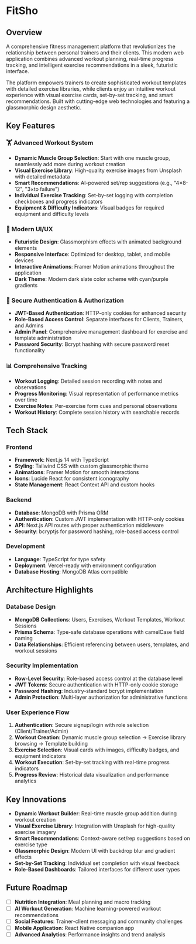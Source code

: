 # FitSho

## Overview

A comprehensive fitness management platform that revolutionizes the relationship between personal trainers and their clients. This modern web application combines advanced workout planning, real-time progress tracking, and intelligent exercise recommendations in a sleek, futuristic interface.

The platform empowers trainers to create sophisticated workout templates with detailed exercise libraries, while clients enjoy an intuitive workout experience with visual exercise cards, set-by-set tracking, and smart recommendations. Built with cutting-edge web technologies and featuring a glassmorphic design aesthetic.

## Key Features

### 🏋️ Advanced Workout System

- **Dynamic Muscle Group Selection**: Start with one muscle group, seamlessly add more during workout creation
- **Visual Exercise Library**: High-quality exercise images from Unsplash with detailed metadata
- **Smart Recommendations**: AI-powered set/rep suggestions (e.g., "4×8-12", "3×to failure")
- **Individual Exercise Tracking**: Set-by-set logging with completion checkboxes and progress indicators
- **Equipment & Difficulty Indicators**: Visual badges for required equipment and difficulty levels

### 🎨 Modern UI/UX

- **Futuristic Design**: Glassmorphism effects with animated background elements
- **Responsive Interface**: Optimized for desktop, tablet, and mobile devices
- **Interactive Animations**: Framer Motion animations throughout the application
- **Dark Theme**: Modern dark slate color scheme with cyan/purple gradients

### 🔐 Secure Authentication & Authorization

- **JWT-Based Authentication**: HTTP-only cookies for enhanced security
- **Role-Based Access Control**: Separate interfaces for Clients, Trainers, and Admins
- **Admin Panel**: Comprehensive management dashboard for exercise and template administration
- **Password Security**: Bcrypt hashing with secure password reset functionality

### 📊 Comprehensive Tracking

- **Workout Logging**: Detailed session recording with notes and observations
- **Progress Monitoring**: Visual representation of performance metrics over time
- **Exercise Notes**: Per-exercise form cues and personal observations
- **Workout History**: Complete session history with searchable records

## Tech Stack

### Frontend

- **Framework**: Next.js 14 with TypeScript
- **Styling**: Tailwind CSS with custom glassmorphic theme
- **Animations**: Framer Motion for smooth interactions
- **Icons**: Lucide React for consistent iconography
- **State Management**: React Context API and custom hooks

### Backend

- **Database**: MongoDB with Prisma ORM
- **Authentication**: Custom JWT implementation with HTTP-only cookies
- **API**: Next.js API routes with proper authentication middleware
- **Security**: bcryptjs for password hashing, role-based access control

### Development

- **Language**: TypeScript for type safety
- **Deployment**: Vercel-ready with environment configuration
- **Database Hosting**: MongoDB Atlas compatible

## Architecture Highlights

### Database Design

- **MongoDB Collections**: Users, Exercises, Workout Templates, Workout Sessions
- **Prisma Schema**: Type-safe database operations with camelCase field naming
- **Data Relationships**: Efficient referencing between users, templates, and workout sessions

### Security Implementation

- **Row-Level Security**: Role-based access control at the database level
- **JWT Tokens**: Secure authentication with HTTP-only cookie storage
- **Password Hashing**: Industry-standard bcrypt implementation
- **Admin Protection**: Multi-layer authorization for administrative functions

### User Experience Flow

1. **Authentication**: Secure signup/login with role selection (Client/Trainer/Admin)
2. **Workout Creation**: Dynamic muscle group selection → Exercise library browsing → Template building
3. **Exercise Selection**: Visual cards with images, difficulty badges, and equipment indicators
4. **Workout Execution**: Set-by-set tracking with real-time progress indicators
5. **Progress Review**: Historical data visualization and performance analytics

## Key Innovations

- **Dynamic Workout Builder**: Real-time muscle group addition during workout creation
- **Visual Exercise Library**: Integration with Unsplash for high-quality exercise imagery
- **Smart Recommendations**: Context-aware set/rep suggestions based on exercise type
- **Glassmorphic Design**: Modern UI with backdrop blur and gradient effects
- **Set-by-Set Tracking**: Individual set completion with visual feedback
- **Role-Based Dashboards**: Tailored interfaces for different user types

## Future Roadmap

- [ ] **Nutrition Integration**: Meal planning and macro tracking
- [ ] **AI Workout Generation**: Machine learning-powered workout recommendations
- [ ] **Social Features**: Trainer-client messaging and community challenges
- [ ] **Mobile Application**: React Native companion app
- [ ] **Advanced Analytics**: Performance insights and trend analysis
